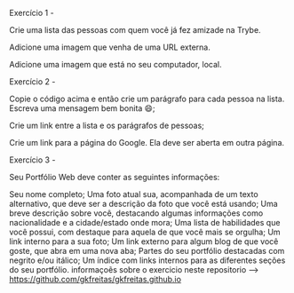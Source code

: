 Exercício 1 -

Crie uma lista das pessoas com quem você já fez amizade na Trybe.

Adicione uma imagem que venha de uma URL externa.

Adicione uma imagem que está no seu computador, local.

Exercício 2 - 

Copie o código acima e então crie um parágrafo para cada pessoa na lista. Escreva uma mensagem bem bonita 😄;

Crie um link entre a lista e os parágrafos de pessoas;

Crie um link para a página do Google. Ela deve ser aberta em outra página.

Exercício 3 - 

Seu Portfólio Web deve conter as seguintes informações:

Seu nome completo;
Uma foto atual sua, acompanhada de um texto alternativo, que deve ser a descrição da foto que você está usando;
Uma breve descrição sobre você, destacando algumas informações como nacionalidade e a cidade/estado onde mora;
Uma lista de habilidades que você possui, com destaque para aquela de que você mais se orgulha;
Um link interno para a sua foto;
Um link externo para algum blog de que você goste, que abra em uma nova aba;
Partes do seu portfólio destacadas com negrito e/ou itálico;
Um índice com links internos para as diferentes seções do seu portfólio.
informaçoẽs sobre o exercicio neste repositorio --> https://github.com/gkfreitas/gkfreitas.github.io